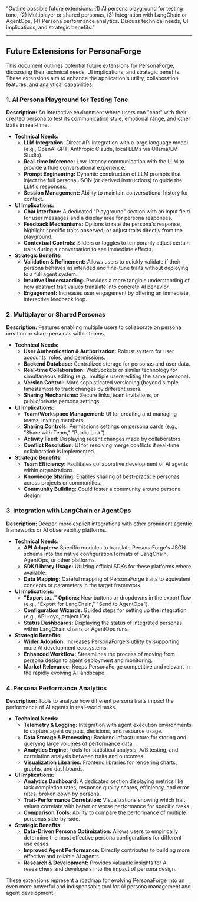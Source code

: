 “Outline possible future extensions: (1) AI persona playground for testing tone, (2) Multiplayer or shared personas, (3) Integration with LangChain or AgentOps, (4) Persona performance analytics. Discuss technical needs, UI implications, and strategic benefits.”

---

## Future Extensions for PersonaForge

This document outlines potential future extensions for PersonaForge, discussing their technical needs, UI implications, and strategic benefits. These extensions aim to enhance the application's utility, collaboration features, and analytical capabilities.

### 1. AI Persona Playground for Testing Tone

**Description:** An interactive environment where users can "chat" with their created persona to test its communication style, emotional range, and other traits in real-time.

*   **Technical Needs:**
    *   **LLM Integration:** Direct API integration with a large language model (e.g., OpenAI GPT, Anthropic Claude, local LLMs via Ollama/LM Studio).
    *   **Real-time Inference:** Low-latency communication with the LLM to provide a fluid conversational experience.
    *   **Prompt Engineering:** Dynamic construction of LLM prompts that inject the full persona JSON (or derived instructions) to guide the LLM's responses.
    *   **Session Management:** Ability to maintain conversational history for context.
*   **UI Implications:**
    *   **Chat Interface:** A dedicated "Playground" section with an input field for user messages and a display area for persona responses.
    *   **Feedback Mechanisms:** Options to rate the persona's response, highlight specific traits observed, or adjust traits directly from the playground.
    *   **Contextual Controls:** Sliders or toggles to temporarily adjust certain traits during a conversation to see immediate effects.
*   **Strategic Benefits:**
    *   **Validation & Refinement:** Allows users to quickly validate if their persona behaves as intended and fine-tune traits without deploying to a full agent system.
    *   **Intuitive Understanding:** Provides a more tangible understanding of how abstract trait values translate into concrete AI behavior.
    *   **Engagement:** Increases user engagement by offering an immediate, interactive feedback loop.

### 2. Multiplayer or Shared Personas

**Description:** Features enabling multiple users to collaborate on persona creation or share personas within teams.

*   **Technical Needs:**
    *   **User Authentication & Authorization:** Robust system for user accounts, roles, and permissions.
    *   **Backend Database:** Centralized storage for personas and user data.
    *   **Real-time Collaboration:** WebSockets or similar technology for simultaneous editing (e.g., multiple users editing the same persona).
    *   **Version Control:** More sophisticated versioning (beyond simple timestamps) to track changes by different users.
    *   **Sharing Mechanisms:** Secure links, team invitations, or public/private persona settings.
*   **UI Implications:**
    *   **Team/Workspace Management:** UI for creating and managing teams, inviting members.
    *   **Sharing Controls:** Permissions settings on persona cards (e.g., "Share with Team," "Public Link").
    *   **Activity Feed:** Displaying recent changes made by collaborators.
    *   **Conflict Resolution:** UI for resolving merge conflicts if real-time collaboration is implemented.
*   **Strategic Benefits:**
    *   **Team Efficiency:** Facilitates collaborative development of AI agents within organizations.
    *   **Knowledge Sharing:** Enables sharing of best-practice personas across projects or communities.
    *   **Community Building:** Could foster a community around persona design.

### 3. Integration with LangChain or AgentOps

**Description:** Deeper, more explicit integrations with other prominent agentic frameworks or AI observability platforms.

*   **Technical Needs:**
    *   **API Adapters:** Specific modules to translate PersonaForge's JSON schema into the native configuration formats of LangChain, AgentOps, or other platforms.
    *   **SDK/Library Usage:** Utilizing official SDKs for these platforms where available.
    *   **Data Mapping:** Careful mapping of PersonaForge traits to equivalent concepts or parameters in the target framework.
*   **UI Implications:**
    *   **"Export to..." Options:** New buttons or dropdowns in the export flow (e.g., "Export for LangChain," "Send to AgentOps").
    *   **Configuration Wizards:** Guided steps for setting up the integration (e.g., API keys, project IDs).
    *   **Status Dashboards:** Displaying the status of integrated personas within LangChain chains or AgentOps runs.
*   **Strategic Benefits:**
    *   **Wider Adoption:** Increases PersonaForge's utility by supporting more AI development ecosystems.
    *   **Enhanced Workflow:** Streamlines the process of moving from persona design to agent deployment and monitoring.
    *   **Market Relevance:** Keeps PersonaForge competitive and relevant in the rapidly evolving AI landscape.

### 4. Persona Performance Analytics

**Description:** Tools to analyze how different persona traits impact the performance of AI agents in real-world tasks.

*   **Technical Needs:**
    *   **Telemetry & Logging:** Integration with agent execution environments to capture agent outputs, decisions, and resource usage.
    *   **Data Storage & Processing:** Backend infrastructure for storing and querying large volumes of performance data.
    *   **Analytics Engine:** Tools for statistical analysis, A/B testing, and correlation analysis between traits and outcomes.
    *   **Visualization Libraries:** Frontend libraries for rendering charts, graphs, and dashboards.
*   **UI Implications:**
    *   **Analytics Dashboard:** A dedicated section displaying metrics like task completion rates, response quality scores, efficiency, and error rates, broken down by persona.
    *   **Trait-Performance Correlation:** Visualizations showing which trait values correlate with better or worse performance for specific tasks.
    *   **Comparison Tools:** Ability to compare the performance of multiple personas side-by-side.
*   **Strategic Benefits:**
    *   **Data-Driven Persona Optimization:** Allows users to empirically determine the most effective persona configurations for different use cases.
    *   **Improved Agent Performance:** Directly contributes to building more effective and reliable AI agents.
    *   **Research & Development:** Provides valuable insights for AI researchers and developers into the impact of persona design.

These extensions represent a roadmap for evolving PersonaForge into an even more powerful and indispensable tool for AI persona management and agent development.
